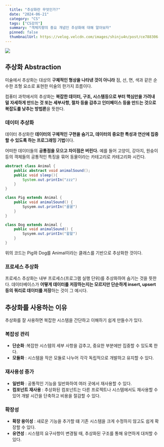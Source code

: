 ```yaml
---
  title: "추상화란 무엇인가?"
  date: "2024-06-21"
  category: "CS"
  tags: ["CS강의"]
  summary: "객체지향의 중요 개념인 추상화에 대해 알아보자"
  pinned: false
  thumbnailUrl: https://velog.velcdn.com/images/shinju4n/post/ce788306-6280-44d1-bfbc-d6b5876d8e97/image.png
---
```


![](https://velog.velcdn.com/images/shinju4n/post/ce788306-6280-44d1-bfbc-d6b5876d8e97/image.png)

## 추상화 Abstraction

미술에서 추상화는 대상의 **구체적인 형상을 나타낸 것이 아니라** 점, 선, 면, 색과 같은 순수한 조형 요소로 표현한 미술의 한가지 흐름이다.

컴퓨터 과학에서의 추상화는 **복잡한 데이터, 구조, 시스템등으로 부터 핵심만을 가려내 덜 자세하게 만드는 것 또는 세부사항, 절차 등을 감추고 인터페이스 등을 만드는 것으로 복잡도를 낮추는 방법론**을 뜻한다.

### 데이터 추상화

데이터 추상화란 **데이터의 구체적인 구현을 숨기고, 데이터의 중요한 특성과 연산에 집중할 수 있도록 하는 프로그래밍 기법**이다.

어떠한 데이터들의 **공통점을 모으고 차이점은 버린다.**
예를 들어 고양이, 강아지, 원숭이 등의 객체들의 공통적인 특징을 묶어 동물이라는 카테고리로 카테고리화 시킨다.

```java
abstract class Animal {
	public abstract void animalSound();
    public void sleep(){
    	System.out.printIn("zzz")
    }
}

class Pig extends Animal {
	public void animalSound() {
    	Sysyem.out.printIn("꿀꿀")
    }
}

class Dog extends Animal {
	public void animalSound() {
    	Sysyem.out.printIn("왈왈")
    }
}
```

위의 코드는 Pig와 Dog를 Animal이라는 클래스를 기반으로 추상화한 것이다.

### 프로세스 추상화

프로세스 추상화는 내부 프로세스(프로그램 실행 단위)를 추상화하여 숨기는 것을 뜻한다.
데이터베이스가 **어떻게 데이터를 저장하는지는 모르지만 단순하게 insert, upsert등의 쿼리로 데이터를 저장**하는 것이 그 예시다.

## 추상화를 사용하는 이유

추상화를 잘 사용하면 복잡한 시스템을 간단하고 이해하기 쉽게 만들수가 있다.

### 복잡성 관리

- **단순화** :복잡한 시스템의 세부 사항을 감추고, 중요한 부분에만 집중할 수 있도록 한다.
- **모듈화** : 시스템을 작은 모듈로 나누어 각각 독립적으로 개발하고 유지할 수 있다.

### 재사용성 증가

- **일반화** : 공통적인 기능을 일반화하여 여러 곳에서 재사용할 수 있다.
- **컴포넌트 재사용** : 추상화된 컴포넌트는 다른 프로젝트나 시스템에서도 재사용할 수 있어 개발 시간을 단축하고 비용을 절감할 수 있다.

### 확장성

- **확장 용이성** : 새로운 기능을 추가할 떄 기존 시스템을 크게 수정하지 않고도 쉽게 확장할 수 있다.
- **유연성** : 시스템의 요구사항이 변경될 때, 추상화된 구조를 통해 유연하게 대처할 수 있다.

